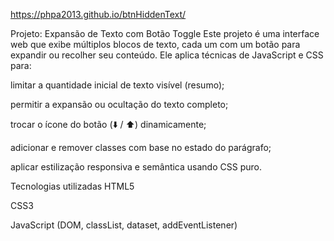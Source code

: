 https://phpa2013.github.io/btnHiddenText/
 
 Projeto: Expansão de Texto com Botão Toggle
Este projeto é uma interface web que exibe múltiplos blocos de texto, cada um com um botão para expandir ou recolher seu conteúdo. Ele aplica técnicas de JavaScript e CSS para:

limitar a quantidade inicial de texto visível (resumo);

permitir a expansão ou ocultação do texto completo;

trocar o ícone do botão (⬇️ / ⬆️) dinamicamente;

adicionar e remover classes com base no estado do parágrafo;

aplicar estilização responsiva e semântica usando CSS puro.

Tecnologias utilizadas
HTML5

CSS3

JavaScript (DOM, classList, dataset, addEventListener)
